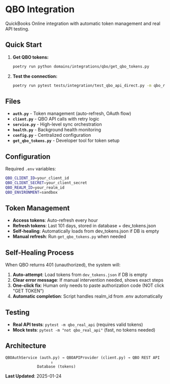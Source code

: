 # QBO Integration

QuickBooks Online integration with automatic token management and real API testing.

## Quick Start

1. **Get QBO tokens:**
   ```bash
   poetry run python domains/integrations/qbo/get_qbo_tokens.py
   ```

2. **Test the connection:**
   ```bash
   poetry run pytest tests/integration/test_qbo_api_direct.py -m qbo_real_api
   ```

## Files

- **`auth.py`** - Token management (auto-refresh, OAuth flow)
- **`client.py`** - QBO API calls with retry logic
- **`service.py`** - High-level sync orchestration
- **`health.py`** - Background health monitoring
- **`config.py`** - Centralized configuration
- **`get_qbo_tokens.py`** - Developer tool for token setup

## Configuration

Required `.env` variables:
```bash
QBO_CLIENT_ID=your_client_id
QBO_CLIENT_SECRET=your_client_secret
QBO_REALM_ID=your_realm_id
QBO_ENVIRONMENT=sandbox
```

## Token Management

- **Access tokens**: Auto-refresh every hour
- **Refresh tokens**: Last 101 days, stored in database + dev_tokens.json
- **Self-healing**: Automatically loads from dev_tokens.json if DB is empty
- **Manual refresh**: Run `get_qbo_tokens.py` when needed

## Self-Healing Process

When QBO returns 401 (unauthorized), the system will:

1. **Auto-attempt**: Load tokens from `dev_tokens.json` if DB is empty
2. **Clear error message**: If manual intervention needed, shows exact steps
3. **One-click fix**: Human only needs to paste authorization code (NOT click "GET TOKEN")
4. **Automatic completion**: Script handles realm_id from .env automatically

## Testing

- **Real API tests**: `pytest -m qbo_real_api` (requires valid tokens)
- **Mock tests**: `pytest -m "not qbo_real_api"` (fast, no tokens needed)

## Architecture

```
QBOAuthService (auth.py) → QBOAPIProvider (client.py) → QBO REST API
                    ↓
              Database (tokens)
```

**Last Updated**: 2025-01-24